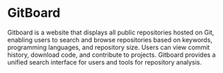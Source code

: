 # GitBoard
Gitboard is a website that displays all public repositories hosted on Git, enabling users to search and browse repositories based on keywords, programming languages, and repository size. Users can view commit history, download code, and contribute to projects. Gitboard provides a unified search interface for users and tools for repository analysis.
